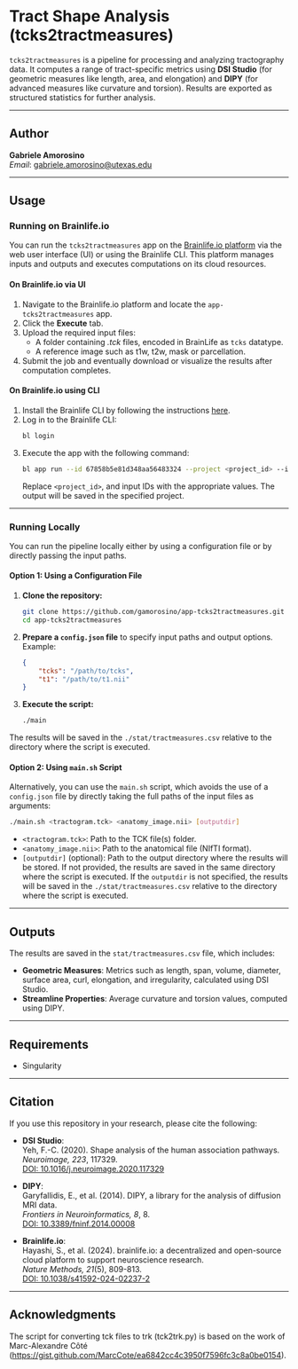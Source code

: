 
# Tract Shape Analysis (tcks2tractmeasures)

`tcks2tractmeasures` is a pipeline for processing and analyzing tractography data. It computes a range of tract-specific metrics using **DSI Studio** (for geometric measures like length, area, and elongation) and **DIPY** (for advanced measures like curvature and torsion). Results are exported as structured statistics for further analysis.

---

## Author

**Gabriele Amorosino**  
*Email*: gabriele.amorosino@utexas.edu  

---

## Usage

### Running on Brainlife.io

You can run the `tcks2tractmeasures` app on the [Brainlife.io platform](https://brainlife.io) via the web user interface (UI) or using the Brainlife CLI. This platform manages inputs and outputs and executes computations on its cloud resources.

#### On Brainlife.io via UI

1. Navigate to the Brainlife.io platform and locate the `app-tcks2tractmeasures` app.
2. Click the **Execute** tab.
3. Upload the required input files:
   - A folder containing _.tck_ files, encoded in BrainLife as `tcks` datatype.
   - A reference image such as t1w, t2w, mask or parcellation.
4. Submit the job and eventually download or visualize the results after computation completes.

#### On Brainlife.io using CLI

1. Install the Brainlife CLI by following the instructions [here](https://brainlife.io/docs/cli/install/).
2. Log in to the Brainlife CLI:
   ```bash
   bl login
   ```
3. Execute the app with the following command:
   ```bash
   bl app run --id 67858b5e81d348aa56483324 --project <project_id> --input tcks:<tcks_id> --input reference:<reference_id>
   ```
   Replace `<project_id>`, and input IDs with the appropriate values. The output will be saved in the specified project.

---

### Running Locally

You can run the pipeline locally either by using a configuration file or by directly passing the input paths.

#### **Option 1: Using a Configuration File**

1. **Clone the repository:**
   ```bash
   git clone https://github.com/gamorosino/app-tcks2tractmeasures.git
   cd app-tcks2tractmeasures
   ```

2. **Prepare a `config.json` file** to specify input paths and output options. Example:
   ```json
   {
       "tcks": "/path/to/tcks",
       "t1": "/path/to/t1.nii"
   }
   ```

3. **Execute the script:**
   ```bash
   ./main
   ```

The results will be saved in the `./stat/tractmeasures.csv` relative to the directory where the script is executed.

#### **Option 2: Using `main.sh` Script**

Alternatively, you can use the `main.sh` script, which avoids the use of a `config.json` file by directly taking the full paths of the input files as arguments:

   ```bash
   ./main.sh <tractogram.tck> <anatomy_image.nii> [outputdir]
   ```

- `<tractogram.tck>`: Path to the TCK file(s) folder.
- `<anatomy_image.nii>`: Path to the anatomical file (NIfTI format).
- `[outputdir]` (optional): Path to the output directory where the results will be stored. If not provided, the results are saved in the same directory where the script is executed. 
If the `outputdir` is not specified, the results will be saved in the `./stat/tractmeasures.csv` relative to the directory where the script is executed.

---

## Outputs

The results are saved in the `stat/tractmeasures.csv` file, which includes:
  - **Geometric Measures**: Metrics such as length, span, volume, diameter, surface area, curl, elongation, and irregularity, calculated using DSI Studio.
  - **Streamline Properties**: Average curvature and torsion values, computed using DIPY.

---

## Requirements

- Singularity

---

## Citation

If you use this repository in your research, please cite the following:

- **DSI Studio**:  
  Yeh, F.-C. (2020). Shape analysis of the human association pathways.  
  *Neuroimage, 223*, 117329.  
  [DOI: 10.1016/j.neuroimage.2020.117329](https://doi.org/10.1016/j.neuroimage.2020.117329)

- **DIPY**:  
  Garyfallidis, E., et al. (2014). DIPY, a library for the analysis of diffusion MRI data.  
  *Frontiers in Neuroinformatics, 8*, 8.  
  [DOI: 10.3389/fninf.2014.00008](https://doi.org/10.3389/fninf.2014.00008)

- **Brainlife.io**:  
  Hayashi, S., et al. (2024). brainlife.io: a decentralized and open-source cloud platform to support neuroscience research.  
  *Nature Methods, 21*(5), 809-813.  
  [DOI: 10.1038/s41592-024-02237-2](https://doi.org/10.1038/s41592-024-02237-2)

---

## Acknowledgments
The script for converting tck files to trk (tck2trk.py) is based on the work of Marc-Alexandre Côté (https://gist.github.com/MarcCote/ea6842cc4c3950f7596fc3c8a0be0154).
